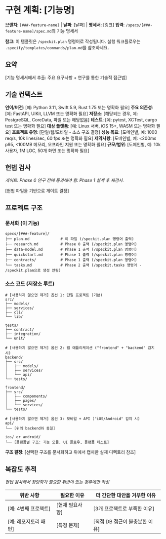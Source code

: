 # 구현 계획: [기능명]

**브랜치**: `[###-feature-name]` | **날짜**: [날짜] | **명세서**: [링크]
**입력**: `/specs/[###-feature-name]/spec.md`의 기능 명세서

**참고**: 이 템플릿은 `/speckit.plan` 명령어로 작성됩니다. 실행 워크플로우는 `.specify/templates/commands/plan.md`를 참조하세요.

## 요약

[기능 명세서에서 추출: 주요 요구사항 + 연구를 통한 기술적 접근법]

## 기술 컨텍스트

<!--
  조치 필요: 이 섹션의 내용을 프로젝트의 기술 세부사항으로 교체하세요.
  여기의 구조는 반복 프로세스를 안내하기 위한 권고사항입니다.
-->

**언어/버전**: [예: Python 3.11, Swift 5.9, Rust 1.75 또는 명확화 필요]
**주요 의존성**: [예: FastAPI, UIKit, LLVM 또는 명확화 필요]
**저장소**: [해당되는 경우, 예: PostgreSQL, CoreData, 파일 또는 해당없음]
**테스트**: [예: pytest, XCTest, cargo test 또는 명확화 필요]
**대상 플랫폼**: [예: Linux 서버, iOS 15+, WASM 또는 명확화 필요]
**프로젝트 유형**: [단일/웹/모바일 - 소스 구조 결정]
**성능 목표**: [도메인별, 예: 1000 req/s, 10k lines/sec, 60 fps 또는 명확화 필요]
**제약사항**: [도메인별, 예: <200ms p95, <100MB 메모리, 오프라인 지원 또는 명확화 필요]
**규모/범위**: [도메인별, 예: 10k 사용자, 1M LOC, 50개 화면 또는 명확화 필요]

## 헌법 검사

*게이트: Phase 0 연구 전에 통과해야 함. Phase 1 설계 후 재검사.*

[헌법 파일을 기반으로 게이트 결정]

## 프로젝트 구조

### 문서화 (이 기능)

```
specs/[###-feature]/
├── plan.md              # 이 파일 (/speckit.plan 명령어 출력)
├── research.md          # Phase 0 출력 (/speckit.plan 명령어)
├── data-model.md        # Phase 1 출력 (/speckit.plan 명령어)
├── quickstart.md        # Phase 1 출력 (/speckit.plan 명령어)
├── contracts/           # Phase 1 출력 (/speckit.plan 명령어)
└── tasks.md             # Phase 2 출력 (/speckit.tasks 명령어 - /speckit.plan으로 생성 안됨)
```

### 소스 코드 (저장소 루트)
<!--
  조치 필요: 아래의 플레이스홀더 트리를 이 기능의 구체적인 레이아웃으로 교체하세요.
  사용하지 않는 옵션은 삭제하고 선택한 구조를 실제 경로로 확장하세요
  (예: apps/admin, packages/something). 최종 계획에는 옵션 레이블을 포함하면 안됩니다.
-->

```
# [사용하지 않으면 제거] 옵션 1: 단일 프로젝트 (기본)
src/
├── models/
├── services/
├── cli/
└── lib/

tests/
├── contract/
├── integration/
└── unit/

# [사용하지 않으면 제거] 옵션 2: 웹 애플리케이션 ("frontend" + "backend" 감지 시)
backend/
├── src/
│   ├── models/
│   ├── services/
│   └── api/
└── tests/

frontend/
├── src/
│   ├── components/
│   ├── pages/
│   └── services/
└── tests/

# [사용하지 않으면 제거] 옵션 3: 모바일 + API ("iOS/Android" 감지 시)
api/
└── [위의 backend와 동일]

ios/ or android/
└── [플랫폼별 구조: 기능 모듈, UI 플로우, 플랫폼 테스트]
```

**구조 결정**: [선택한 구조를 문서화하고 위에서 캡처한 실제 디렉토리 참조]

## 복잡도 추적

*헌법 검사에서 정당화가 필요한 위반이 있는 경우에만 작성*

| 위반 사항 | 필요한 이유 | 더 간단한 대안을 거부한 이유 |
|-----------|------------|-------------------------------------|
| [예: 4번째 프로젝트] | [현재 필요사항] | [3개 프로젝트로 부족한 이유] |
| [예: 레포지토리 패턴] | [특정 문제] | [직접 DB 접근이 불충분한 이유] |
